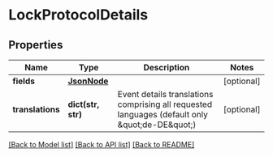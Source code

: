 # LockProtocolDetails

## Properties
Name | Type | Description | Notes
------------ | ------------- | ------------- | -------------
**fields** | [**JsonNode**](JsonNode.md) |  | [optional] 
**translations** | **dict(str, str)** | Event details translations comprising all requested languages (default only \&quot;de-DE\&quot;) | [optional] 

[[Back to Model list]](../README.md#documentation-for-models) [[Back to API list]](../README.md#documentation-for-api-endpoints) [[Back to README]](../README.md)

